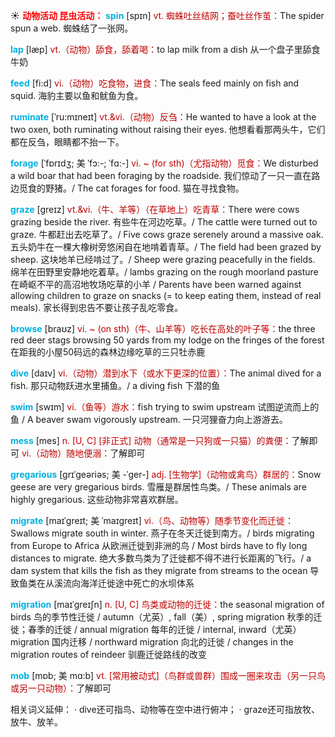 ☀ <font color="red">**动物活动 昆虫活动：**</font>
<font color="sky blue">**spin**</font> [spɪn] 
<font color="#c00000">vt. 蜘蛛吐丝结网；蚕吐丝作茧：</font>The spider spun a web. 蜘蛛结了一张网。

<font color="sky blue">**lap**</font> [læp] 
<font color="#c00000">vt.（动物）舔食，舔着喝：</font>to lap milk from a dish 从一个盘子里舔食牛奶

<font color="sky blue">**feed**</font> [fi:d] 
<font color="#c00000">vi.（动物）吃食物，进食：</font>The seals feed mainly on fish and squid. 海豹主要以鱼和鱿鱼为食。
           
<font color="sky blue">**ruminate**</font> [ˈru:mɪneɪt]
<font color="#c00000">vt.&vi.（动物）反刍：</font>He wanted to have a look at the two oxen, both ruminating without raising their eyes. 他想看看那两头牛，它们都在反刍，眼睛都不抬一下。
           
<font color="sky blue">**forage**</font> [ˈfɒrɪdʒ; 美 ˈfɔ:-; ˈfɑ:-]
<font color="#c00000">vi. ~ (for sth)（尤指动物）觅食：</font>We disturbed a wild boar that had been foraging by the roadside. 我们惊动了一只一直在路边觅食的野猪。/ The cat forages for food. 猫在寻找食物。           

<font color="sky blue">**graze**</font> [greɪz]
<font color="#c00000">vt.&vi.（牛、羊等）（在草地上）吃青草：</font>There were cows grazing beside the river. 有些牛在河边吃草。/ The cattle were turned out to graze. 牛都赶出去吃草了。/ Five cows graze serenely around a massive oak. 五头奶牛在一棵大橡树旁悠闲自在地啃着青草。/ The field had been grazed by sheep. 这块地羊已经啃过了。/ Sheep were grazing peacefully in the fields. 绵羊在田野里安静地吃着草。/ lambs grazing on the rough moorland pasture 在崎岖不平的高沼地牧场吃草的小羊 / Parents have been warned against allowing children to graze on snacks (= to keep eating them, instead of real meals). 家长得到忠告不要让孩子乱吃零食。
           
<font color="sky blue">**browse**</font> [braʊz]
<font color="#c00000">vi. ~ (on sth)（牛、山羊等）吃长在高处的叶子等：</font>the three red deer stags browsing 50 yards from my lodge on the fringes of the forest 在距我的小屋50码远的森林边缘吃草的三只牡赤鹿

<font color="sky blue">**dive**</font> [daɪv] 
<font color="#c00000">vi.（动物）潜到水下（或水下更深的位置）：</font>The animal dived for a fish. 那只动物跃进水里捕鱼。/ a diving fish 下潜的鱼

<font color="sky blue">**swim**</font> [swɪm] 
<font color="#c00000">vi.（鱼等）游水：</font>fish trying to swim upstream 试图逆流而上的鱼 / A beaver swam vigorously upstream. 一只河狸奋力向上游游去。

<font color="sky blue">**mess**</font> [mes] 
<font color="#c00000">n. [U, C] [非正式] 动物（通常是一只狗或一只猫）的粪便：</font>了解即可 <font color="#c00000">vi.（动物）随地便溺：</font>了解即可
           
<font color="sky blue">**gregarious**</font> [grɪˈgeəriəs; 美 -ˈger-]
<font color="#c00000">adj. [生物学]（动物或禽鸟）群居的：</font>Snow geese are very gregarious birds. 雪雁是群居性鸟类。/ These animals are highly gregarious. 这些动物非常喜欢群居。
           
<font color="sky blue">**migrate**</font> [maɪˈgreɪt; 美 ˈmaɪgreɪt]
<font color="#c00000">vi.（鸟、动物等）随季节变化而迁徙：</font>Swallows migrate south in winter. 燕子在冬天迁徙到南方。/ birds migrating from Europe to Africa 从欧洲迁徙到非洲的鸟 / Most birds have to fly long distances to migrate. 绝大多数鸟类为了迁徙都不得不进行长距离的飞行。/ a dam system that kills the fish as they migrate from streams to the ocean 导致鱼类在从溪流向海洋迁徙途中死亡的水坝体系
           
<font color="sky blue">**migration**</font> [maɪˈgreɪʃn]
<font color="#c00000">n. [U, C] 鸟类或动物的迁徙：</font>the seasonal migration of birds 鸟的季节性迁徙 / autumn（尤英）, fall（美）, spring migration 秋季的迁徙；春季的迁徙 / annual migration 每年的迁徙 / internal, inward（尤英）migration 国内迁移 / northward migration 向北的迁徙 / changes in the migration routes of reindeer 驯鹿迁徙路线的改变
           
<font color="sky blue">**mob**</font> [mɒb; 美 mɑ:b]
<font color="#c00000">vt. [常用被动式]（鸟群或兽群）围成一圈来攻击（另一只鸟或另一只动物）：</font>了解即可

相关词义延伸：
· dive还可指鸟、动物等在空中进行俯冲；
· graze还可指放牧、放牛、放羊。


